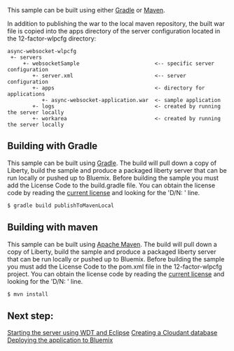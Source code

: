 This sample can be built using either [Gradle](#building-with-gradle) or [Maven](#building-with-maven).

In addition to publishing the war to the local maven repository, the built war file is copied into the apps directory of the server configuration located in the 12-factor-wlpcfg directory:

```text
async-websocket-wlpcfg
 +- servers
     +- websocketSample                        <-- specific server configuration
        +- server.xml                          <-- server configuration
        +- apps                                <- directory for applications
           +- async-websocket-application.war  <- sample application
        +- logs                                <- created by running the server locally
        +- workarea                            <- created by running the server locally
```

## Building with Gradle

This sample can be built using [Gradle](http://gradle.org/). The build will pull down a copy of Liberty, build the sample and produce a packaged liberty server that can be run locally or pushed up to Bluemix. Before building the sample you must add the License Code to the build.gradle file. You can obtain the license code by reading the [current license](http://public.dhe.ibm.com/ibmdl/export/pub/software/websphere/wasdev/downloads/wlp/8.5.5.5/lafiles/runtime/en.html) and looking for the 'D/N: <license code>' line.

```bash
$ gradle build publishToMavenLocal
```

## Building with maven

This sample can be built using [Apache Maven](http://maven.apache.org/). The build will pull down a copy of Liberty, build the sample and produce a packaged liberty server that can be run locally or pushed up to Bluemix. Before building the sample you must add the License Code to the pom.xml file in the 12-factor-wlpcfg project. You can obtain the license code by reading the [current license](http://public.dhe.ibm.com/ibmdl/export/pub/software/websphere/wasdev/downloads/wlp/8.5.5.5/lafiles/runtime/en.html) and looking for the 'D/N: <license code>' line.

```bash
$ mvn install
```

## Next step:

[Starting the server using WDT and Eclipse](/docs/Using-WDT.md)
[Creating a Cloudant database](/docs/Creating-Cloudant-database.md)
[Deploying the application to Bluemix](/docs/Deploying-application-to-Bluemix.md)